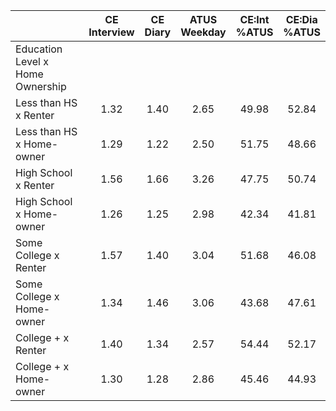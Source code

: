 
|                      | CE<br>Interview |  CE<br>Diary | ATUS<br>Weekday | CE:Int<br>%ATUS | CE:Dia<br>%ATUS |
| -------------------- | :----------: | :----------: | :----------: | :----------: | :----------: |
| Education Level x Home Ownership |              |              |              |              |              |
| Less than HS x Renter |         1.32 |         1.40 |         2.65 |        49.98 |        52.84 |
| Less than HS x Home-owner |         1.29 |         1.22 |         2.50 |        51.75 |        48.66 |
| High School x Renter |         1.56 |         1.66 |         3.26 |        47.75 |        50.74 |
| High School x Home-owner |         1.26 |         1.25 |         2.98 |        42.34 |        41.81 |
| Some College x Renter |         1.57 |         1.40 |         3.04 |        51.68 |        46.08 |
| Some College x Home-owner |         1.34 |         1.46 |         3.06 |        43.68 |        47.61 |
| College + x Renter   |         1.40 |         1.34 |         2.57 |        54.44 |        52.17 |
| College + x Home-owner |         1.30 |         1.28 |         2.86 |        45.46 |        44.93 |

